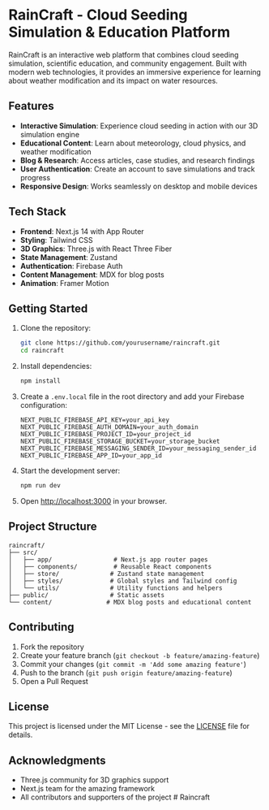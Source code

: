 # RainCraft - Cloud Seeding Simulation & Education Platform

RainCraft is an interactive web platform that combines cloud seeding simulation, scientific education, and community engagement. Built with modern web technologies, it provides an immersive experience for learning about weather modification and its impact on water resources.

## Features

- **Interactive Simulation**: Experience cloud seeding in action with our 3D simulation engine
- **Educational Content**: Learn about meteorology, cloud physics, and weather modification
- **Blog & Research**: Access articles, case studies, and research findings
- **User Authentication**: Create an account to save simulations and track progress
- **Responsive Design**: Works seamlessly on desktop and mobile devices

## Tech Stack

- **Frontend**: Next.js 14 with App Router
- **Styling**: Tailwind CSS
- **3D Graphics**: Three.js with React Three Fiber
- **State Management**: Zustand
- **Authentication**: Firebase Auth
- **Content Management**: MDX for blog posts
- **Animation**: Framer Motion

## Getting Started

1. Clone the repository:
   ```bash
   git clone https://github.com/yourusername/raincraft.git
   cd raincraft
   ```

2. Install dependencies:
   ```bash
   npm install
   ```

3. Create a `.env.local` file in the root directory and add your Firebase configuration:
   ```
   NEXT_PUBLIC_FIREBASE_API_KEY=your_api_key
   NEXT_PUBLIC_FIREBASE_AUTH_DOMAIN=your_auth_domain
   NEXT_PUBLIC_FIREBASE_PROJECT_ID=your_project_id
   NEXT_PUBLIC_FIREBASE_STORAGE_BUCKET=your_storage_bucket
   NEXT_PUBLIC_FIREBASE_MESSAGING_SENDER_ID=your_messaging_sender_id
   NEXT_PUBLIC_FIREBASE_APP_ID=your_app_id
   ```

4. Start the development server:
   ```bash
   npm run dev
   ```

5. Open [http://localhost:3000](http://localhost:3000) in your browser.

## Project Structure

```
raincraft/
├── src/
│   ├── app/                 # Next.js app router pages
│   ├── components/          # Reusable React components
│   ├── store/              # Zustand state management
│   ├── styles/             # Global styles and Tailwind config
│   └── utils/              # Utility functions and helpers
├── public/                 # Static assets
└── content/               # MDX blog posts and educational content
```

## Contributing

1. Fork the repository
2. Create your feature branch (`git checkout -b feature/amazing-feature`)
3. Commit your changes (`git commit -m 'Add some amazing feature'`)
4. Push to the branch (`git push origin feature/amazing-feature`)
5. Open a Pull Request

## License

This project is licensed under the MIT License - see the [LICENSE](LICENSE) file for details.

## Acknowledgments

- Three.js community for 3D graphics support
- Next.js team for the amazing framework
- All contributors and supporters of the project
#   R a i n c r a f t  
 